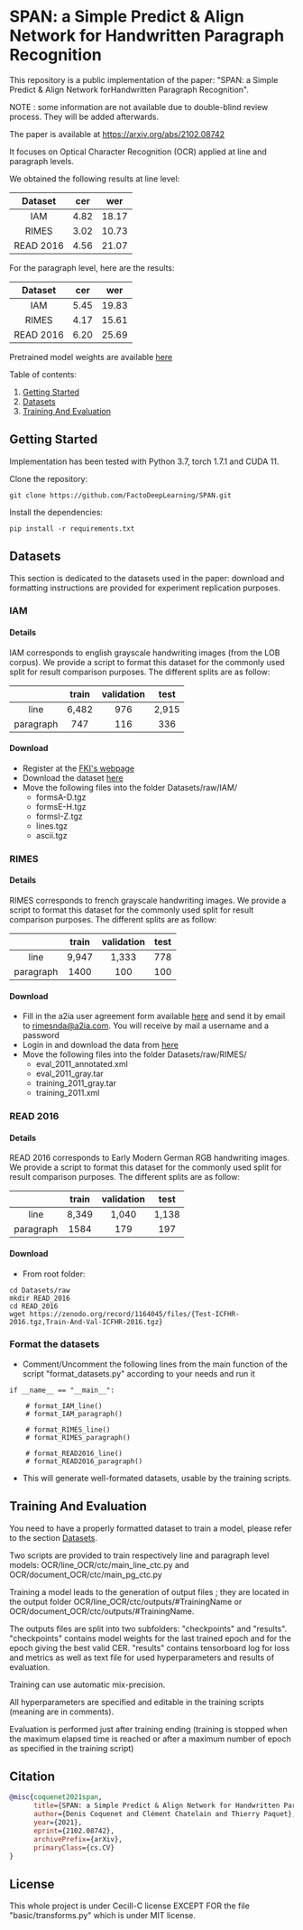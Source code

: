 # SPAN: a Simple Predict & Align Network for Handwritten Paragraph Recognition
This repository is a public implementation of the paper: "SPAN: a Simple Predict & Align Network forHandwritten Paragraph Recognition".

NOTE : some information are not available due to double-blind review process. They will be added afterwards.

The paper is available at https://arxiv.org/abs/2102.08742

It focuses on Optical Character Recognition (OCR) applied at line and paragraph levels.

We obtained the following results at line level:

|  Dataset  |  cer |  wer  |
|:------------:|:----:|:-----:|
|      IAM     | 4.82 | 18.17 |
|     RIMES    | 3.02 | 10.73 |
|   READ 2016   | 4.56 | 21.07 |

For the paragraph level, here are the results:

| Dataset  |  cer |  wer  |
|:------------:|:----:|:-----:|
|      IAM     | 5.45 | 19.83 |
|     RIMES    | 4.17 | 15.61 |
|   READ 2016   | 6.20 | 25.69 |

Pretrained model weights are available [here](https://git.litislab.fr/dcoquenet/span) 

Table of contents:
1. [Getting Started](#Getting-Started)
2. [Datasets](#Datasets)
3. [Training And Evaluation](#Training-and-evaluation)

## Getting Started
Implementation has been tested with Python 3.7, torch 1.7.1 and CUDA 11.

Clone the repository:

```
git clone https://github.com/FactoDeepLearning/SPAN.git
```

Install the dependencies:

```
pip install -r requirements.txt
```


## Datasets
This section is dedicated to the datasets used in the paper: download and formatting instructions are provided 
for experiment replication purposes.

### IAM

#### Details

IAM corresponds to english grayscale handwriting images (from the LOB corpus).
We provide a script to format this dataset for the commonly used split for result comparison purposes.
The different splits are as follow:

|           | train | validation |  test |
|:---------:|:-----:|:----------:|:-----:|
|    line   | 6,482 |     976    | 2,915 |
| paragraph |  747  |     116    |  336  |

#### Download



- Register at the [FKI's webpage](http://www.fki.inf.unibe.ch/DBs/iamDB/iLogin/index.php)
- Download the dataset [here](https://fki.tic.heia-fr.ch/databases/download-the-iam-handwriting-database) 
- Move the following files into the folder Datasets/raw/IAM/
    - formsA-D.tgz
    - formsE-H.tgz
    - formsI-Z.tgz
    - lines.tgz
    - ascii.tgz



### RIMES

#### Details

RIMES corresponds to french grayscale handwriting images.
We provide a script to format this dataset for the commonly used split for result comparison purposes.
The different splits are as follow:

|           | train | validation |  test |
|:---------:|:-----:|:----------:|:-----:|
|    line   | 9,947 |     1,333  | 778 |
| paragraph |  1400 |     100    |  100 |

#### Download

- Fill in the a2ia user agreement form available [here](http://www.a2ialab.com/doku.php?id=rimes_database:start) and send it by email to rimesnda@a2ia.com. You will receive by mail a username and a password
- Login in and download the data from [here](http://www.a2ialab.com/doku.php?id=rimes_database:data:icdar2011:line:icdar2011competitionline)
- Move the following files into the folder Datasets/raw/RIMES/
    - eval_2011_annotated.xml
    - eval_2011_gray.tar
    - training_2011_gray.tar
    - training_2011.xml

### READ 2016

#### Details
READ 2016 corresponds to Early Modern German RGB handwriting images.
We provide a script to format this dataset for the commonly used split for result comparison purposes.
The different splits are as follow:

|           | train | validation |  test |
|:---------:|:-----:|:----------:|:-----:|
|    line   | 8,349 |  1,040    | 1,138|
| paragraph |  1584 |     179    | 197 |

#### Download

- From root folder:

```
cd Datasets/raw
mkdir READ_2016
cd READ_2016
wget https://zenodo.org/record/1164045/files/{Test-ICFHR-2016.tgz,Train-And-Val-ICFHR-2016.tgz}
```


### Format the datasets

- Comment/Uncomment the following lines from the main function of the script "format_datasets.py" according to your needs and run it

```
if __name__ == "__main__":

    # format_IAM_line()
    # format_IAM_paragraph()

    # format_RIMES_line()
    # format_RIMES_paragraph()

    # format_READ2016_line()
    # format_READ2016_paragraph()

```

- This will generate well-formated datasets, usable by the training scripts.


## Training And Evaluation
You need to have a properly formatted dataset to train a model, please refer to the section [Datasets](#Datasets). 

Two scripts are provided to train respectively line and paragraph level models: OCR/line_OCR/ctc/main_line_ctc.py and OCR/document_OCR/ctc/main_pg_ctc.py

Training a model leads to the generation of output files ; they are located in the output folder OCR/line_OCR/ctc/outputs/#TrainingName or OCR/document_OCR/ctc/outputs/#TrainingName.

The outputs files are split into two subfolders: "checkpoints" and "results". "checkpoints" contains model weights for the last trained epoch and for the epoch giving the best valid CER.
"results" contains tensorboard log for loss and metrics as well as text file for used hyperparameters and results of evaluation.

Training can use automatic mix-precision.

All hyperparameters are specified and editable in the training scripts (meaning are in comments).

Evaluation is performed just after training ending (training is stopped when the maximum elapsed time is reached or after a maximum number of epoch as specified in the training script)

## Citation
```bibtex
@misc{coquenet2021span,
      title={SPAN: a Simple Predict & Align Network for Handwritten Paragraph Recognition}, 
      author={Denis Coquenet and Clément Chatelain and Thierry Paquet},
      year={2021},
      eprint={2102.08742},
      archivePrefix={arXiv},
      primaryClass={cs.CV}
}
```

## License

This whole project is under Cecill-C license EXCEPT FOR the file "basic/transforms.py" which is under MIT license.
